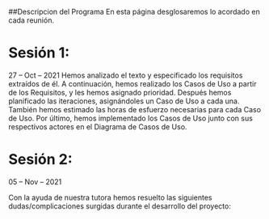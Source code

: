 ##Descripcion del Programa
En esta página desglosaremos lo acordado en cada reunión.

# Sesión 1:

27 – Oct – 2021 
Hemos analizado el texto y especificado los requisitos extraídos de él. A continuación, hemos realizado los Casos de Uso a partir de los Requisitos, y les hemos asignado prioridad. Después hemos planificado las iteraciones, asignándoles un Caso de Uso a cada una. También hemos estimado las horas de esfuerzo necesarias para cada Caso de Uso. Por último, hemos implementado los Casos de Uso junto con sus respectivos actores en el Diagrama de Casos de Uso.  

# Sesión 2:

05 – Nov – 2021 

Con la ayuda de nuestra tutora hemos resuelto las siguientes dudas/complicaciones surgidas durante el desarrollo del proyecto: 
